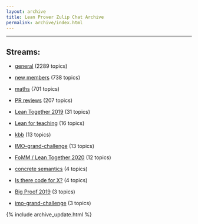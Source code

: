 ```yaml
---
layout: archive
title: Lean Prover Zulip Chat Archive
permalink: archive/index.html
---
```


---

## Streams:

* [general](113488general/index.html) (2289 topics)

* [new members](113489newmembers/index.html) (738 topics)

* [maths](116395maths/index.html) (701 topics)

* [PR reviews](144837PRreviews/index.html) (207 topics)

* [Lean Together 2019](179818LeanTogether2019/index.html) (31 topics)

* [Lean for teaching](187764Leanforteaching/index.html) (16 topics)

* [kbb](141825kbb/index.html) (13 topics)

* [IMO-grand-challenge](208328IMOgrandchallenge/index.html) (13 topics)

* [FoMM / Lean Together 2020](218272FoMMLeanTogether2020/index.html) (12 topics)

* [concrete semantics](187724concretesemantics/index.html) (4 topics)

* [Is there code for X?](217875IstherecodeforX/index.html) (4 topics)

* [Big Proof 2019](198800BigProof2019/index.html) (3 topics)

* [imo-grand-challenge](208328imograndchallenge/index.html) (3 topics)


{% include archive_update.html %}